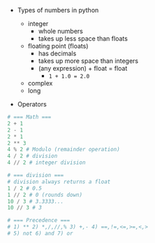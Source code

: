 - Types of numbers in python
	- integer
		- whole numbers
		- takes up less space than floats
	- floating point (floats)
		- has decimals
		- takes up more space than integers
		- (any expression) + float = float
			- `1 + 1.0 = 2.0`
	- complex
	- long

- Operators
```python
# === Math ===
2 + 1 
2 - 1 
2 * 1 
2 ** 3
4 % 2 # Modulo (remainder operation)
4 / 2 # division
4 // 2 # integer division

# === division ===
# division always returns a float
1 / 2 # 0.5 
1 // 2 # 0 (rounds down)
10 / 3 # 3.3333...
10 // 3 # 3 

# === Precedence ===
# 1) ** 2) *,/,//,% 3) +,- 4) ==,!=,<=,>=,<,>
# 5) not 6) and 7) or
```